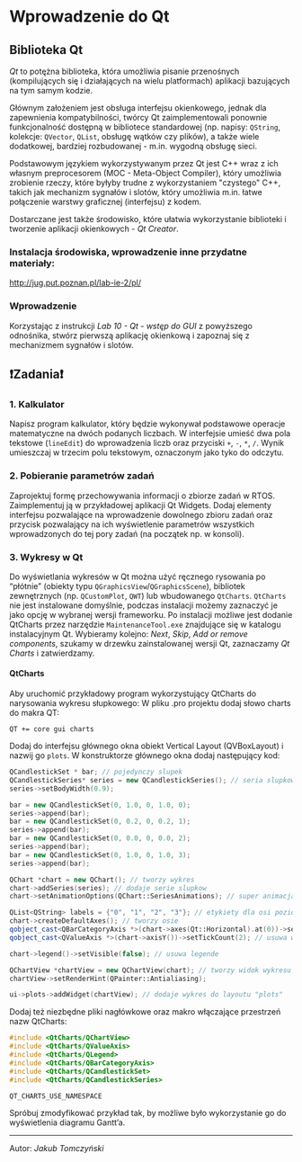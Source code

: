 # Wprowadzenie do Qt

## Biblioteka Qt

*Qt* to potężna biblioteka, która umożliwia pisanie przenośnych (kompilujących się i działających na wielu platformach) aplikacji bazujących na tym samym kodzie.

Głównym założeniem jest obsługa interfejsu okienkowego, jednak dla zapewnienia kompatybilności, twórcy Qt zaimplementowali ponownie funkcjonalność dostępną w bibliotece standardowej (np. napisy: `QString`, kolekcje: `QVector`, `QList`, obsługę wątków czy plików), a także wiele dodatkowej, bardziej rozbudowanej - m.in. wygodną obsługę sieci.

Podstawowym językiem wykorzystywanym przez Qt jest C++ wraz z ich własnym preprocesorem (MOC - Meta-Object Compiler), który umożliwia zrobienie rzeczy, które byłyby trudne z wykorzystaniem "czystego" C++, takich jak mechanizm sygnałów i slotów, który umożliwia m.in. łatwe połączenie warstwy graficznej (interfejsu) z kodem.

Dostarczane jest także środowisko, które ułatwia wykorzystanie biblioteki i tworzenie aplikacji okienkowych - *Qt Creator*.

### Instalacja środowiska, wprowadzenie inne przydatne materiały:

http://jug.put.poznan.pl/lab-ie-2/pl/

### Wprowadzenie

Korzystając z instrukcji *Lab 10 - Qt - wstęp do GUI* z powyższego odnośnika, stwórz pierwszą aplikację okienkową i zapoznaj się z mechanizmem sygnałów i slotów.

## ❗️Zadania❗️

### 1. Kalkulator

Napisz program kalkulator, który będzie wykonywał podstawowe operacje matematyczne na dwóch podanych liczbach.
W interfejsie umieść dwa pola tekstowe (`lineEdit`) do wprowadzenia liczb oraz przyciski `+`, `-`, `*`, `/`.
Wynik umieszczaj w trzecim polu tekstowym, oznaczonym jako tyko do odczytu.

### 2. Pobieranie parametrów zadań

Zaprojektuj formę przechowywania informacji o zbiorze zadań w RTOS.
Zaimplementuj ją w przykładowej aplikacji Qt Widgets.
Dodaj elementy interfejsu pozwalające na wprowadzenie dowolnego zbioru zadań oraz przycisk pozwalający na ich wyświetlenie parametrów wszystkich wprowadzonych do tej pory zadań (na początek np. w konsoli).

### 3. Wykresy w Qt

Do wyświetlania wykresów w Qt można użyć ręcznego rysowania po “płótnie” (obiekty typu `QGraphicsView`/`QGraphicsScene`), bibliotek zewnętrznych (np. `QCustomPlot`, `QWT`) lub wbudowanego `QtCharts`.
`QtCharts` nie jest instalowane domyślnie, podczas instalacji możemy zaznaczyć je jako opcję w wybranej wersji frameworku. Po instalacji możliwe jest dodanie QtCharts przez narzędzie `MaintenanceTool.exe` znajdujące się w katalogu instalacyjnym Qt. Wybieramy kolejno: *Next*, *Skip*, *Add or remove components*, szukamy w drzewku zainstalowanej wersji Qt, zaznaczamy *Qt Charts* i zatwierdzamy.

#### QtCharts

Aby uruchomić przykładowy program wykorzystujący QtCharts do narysowania wykresu słupkowego:
W pliku .pro projektu dodaj słowo charts do makra QT:

```
QT += core gui charts
```

Dodaj do interfejsu głównego okna obiekt Vertical Layout (QVBoxLayout) i nazwij go `plots`.
W konstruktorze głównego okna dodaj następujący kod:
```cpp
QCandlestickSet * bar; // pojedynczy slupek
QCandlestickSeries* series = new QCandlestickSeries(); // seria slupkow
series->setBodyWidth(0.9);

bar = new QCandlestickSet(0, 1.0, 0, 1.0, 0);
series->append(bar);
bar = new QCandlestickSet(0, 0.2, 0, 0.2, 1);
series->append(bar);
bar = new QCandlestickSet(0, 0.0, 0, 0.0, 2);
series->append(bar);
bar = new QCandlestickSet(0, 1.0, 0, 1.0, 3);
series->append(bar);

QChart *chart = new QChart(); // tworzy wykres
chart->addSeries(series); // dodaje serie slupkow
chart->setAnimationOptions(QChart::SeriesAnimations); // super animacja

QList<QString> labels = {"0", "1", "2", "3"}; // etykiety dla osi poziomej
chart->createDefaultAxes(); // tworzy osie
qobject_cast<QBarCategoryAxis *>(chart->axes(Qt::Horizontal).at(0))->setCategories(labels); // ustawia etykiety osi poziomej
qobject_cast<QValueAxis *>(chart->axisY())->setTickCount(2); // usuwa wartosci posrednie z osi Y

chart->legend()->setVisible(false); // usuwa legende

QChartView *chartView = new QChartView(chart); // tworzy widok wykresu
chartView->setRenderHint(QPainter::Antialiasing);

ui->plots->addWidget(chartView); // dodaje wykres do layoutu "plots"
```

Dodaj też niezbędne pliki nagłówkowe oraz makro włączające przestrzeń nazw QtCharts:
```cpp
#include <QtCharts/QChartView>
#include <QtCharts/QValueAxis>
#include <QtCharts/QLegend>
#include <QtCharts/QBarCategoryAxis>
#include <QtCharts/QCandlestickSet>
#include <QtCharts/QCandlestickSeries>

QT_CHARTS_USE_NAMESPACE
```
Spróbuj zmodyfikować przykład tak, by możliwe było wykorzystanie go do wyświetlenia diagramu Gantt’a.

***
Autor: *Jakub Tomczyński*

